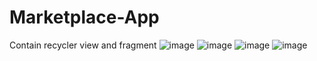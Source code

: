 # Marketplace-App
Contain recycler view and fragment
![image](https://user-images.githubusercontent.com/98296741/230271576-7b864499-604b-44e4-89ae-3f905864e96e.png)
![image](https://user-images.githubusercontent.com/98296741/230271589-8fa3ed50-a426-4dc0-8bdc-6a1dedb5a29c.png)
![image](https://user-images.githubusercontent.com/98296741/230271605-d30ef25c-dd56-4e6e-aa49-21521ad55480.png)
![image](https://user-images.githubusercontent.com/98296741/230271688-eececb90-1023-4a0f-80c3-6d7b6686e7ec.png)
